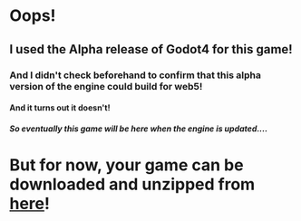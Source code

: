# Oops!

## I used the Alpha release of Godot4 for this game!

### And I didn't check beforehand to confirm that this alpha version of the engine could build for web5!

#### And it turns out it doesn't!

##### So eventually this game will be here when the engine is updated....

# But for now, your game can be downloaded and unzipped from [here](https://github.com/T3chedOut/GroomsmanGames/releases/download/1.0/GladeProtector.zip)!
